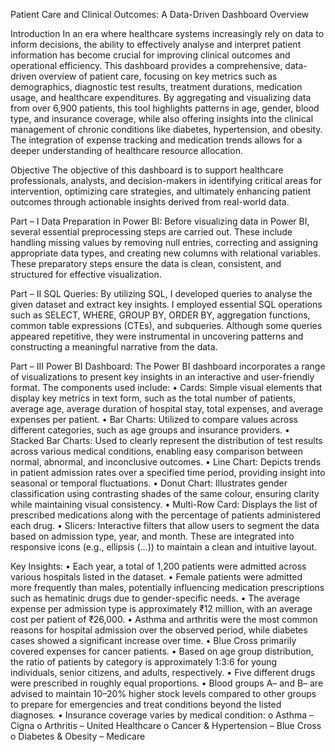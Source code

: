 Patient Care and Clinical Outcomes: A Data-Driven Dashboard Overview

Introduction
In an era where healthcare systems increasingly rely on data to inform decisions, the ability to effectively analyse and interpret patient information has become crucial for improving clinical outcomes and operational efficiency. This dashboard provides a comprehensive, data-driven overview of patient care, focusing on key metrics such as demographics, diagnostic test results, treatment durations, medication usage, and healthcare expenditures.
By aggregating and visualizing data from over 6,900 patients, this tool highlights patterns in age, gender, blood type, and insurance coverage, while also offering insights into the clinical management of chronic conditions like diabetes, hypertension, and obesity. The integration of expense tracking and medication trends allows for a deeper understanding of healthcare resource allocation.

Objective
The objective of this dashboard is to support healthcare professionals, analysts, and decision-makers in identifying critical areas for intervention, optimizing care strategies, and ultimately enhancing patient outcomes through actionable insights derived from real-world data.

Part – I
Data Preparation in Power BI:
Before visualizing data in Power BI, several essential preprocessing steps are carried out. These include handling missing values by removing null entries, correcting and assigning appropriate data types, and creating new columns with relational variables. These preparatory steps ensure the data is clean, consistent, and structured for effective visualization.

Part – II
SQL Queries:
By utilizing SQL, I developed queries to analyse the given dataset and extract key insights. I employed essential SQL operations such as SELECT, WHERE, GROUP BY, ORDER BY, aggregation functions, common table expressions (CTEs), and subqueries. Although some queries appeared repetitive, they were instrumental in uncovering patterns and constructing a meaningful narrative from the data.


Part – III
Power BI Dashboard:
The Power BI dashboard incorporates a range of visualizations to present key insights in an interactive and user-friendly format. The components used include:
•	Cards: Simple visual elements that display key metrics in text form, such as the total number of patients, average age, average duration of hospital stay, total expenses, and average expenses per patient.
•	Bar Charts: Utilized to compare values across different categories, such as age groups and insurance providers.
•	Stacked Bar Charts: Used to clearly represent the distribution of test results across various medical conditions, enabling easy comparison between normal, abnormal, and inconclusive outcomes.
•	Line Chart: Depicts trends in patient admission rates over a specified time period, providing insight into seasonal or temporal fluctuations.
•	Donut Chart: Illustrates gender classification using contrasting shades of the same colour, ensuring clarity while maintaining visual consistency.
•	Multi-Row Card: Displays the list of prescribed medications along with the percentage of patients administered each drug.
•	Slicers: Interactive filters that allow users to segment the data based on admission type, year, and month. These are integrated into responsive icons (e.g., ellipsis (...)) to maintain a clean and intuitive layout.

Key Insights:
•	Each year, a total of 1,200 patients were admitted across various hospitals listed in the dataset.
•	Female patients were admitted more frequently than males, potentially influencing medication prescriptions such as hematinic drugs due to gender-specific needs.
•	The average expense per admission type is approximately ₹12 million, with an average cost per patient of ₹26,000.
•	Asthma and arthritis were the most common reasons for hospital admission over the observed period, while diabetes cases showed a significant increase over time.
•	Blue Cross primarily covered expenses for cancer patients.
•	Based on age group distribution, the ratio of patients by category is approximately 1:3:6 for young individuals, senior citizens, and adults, respectively.
•	Five different drugs were prescribed in roughly equal proportions.
•	Blood groups A– and B– are advised to maintain 10–20% higher stock levels compared to other groups to prepare for emergencies and treat conditions beyond the listed diagnoses.
•	Insurance coverage varies by medical condition:
o	Asthma – Cigna
o	Arthritis – United Healthcare
o	Cancer & Hypertension – Blue Cross
o	Diabetes & Obesity – Medicare


